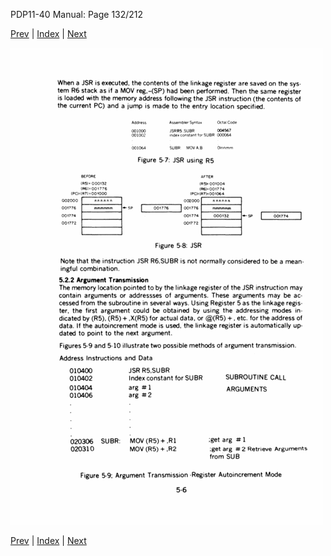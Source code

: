 PDP11-40 Manual: Page 132/212

[Prev](pdp11-40-000131.html) | [Index](index.html) | [Next](pdp11-40-000133.html)

![](pdp11-40-000132.gif)

[Prev](pdp11-40-000131.html) | [Index](index.html) | [Next](pdp11-40-000133.html)

